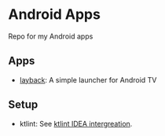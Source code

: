 # Android Apps

Repo for my Android apps

## Apps

- [layback](/layback/): A simple launcher for Android TV

## Setup

- ktlint: See [ktlint IDEA intergreation](https://pinterest.github.io/ktlint/install/integrations/#intellij-idea-integration).
